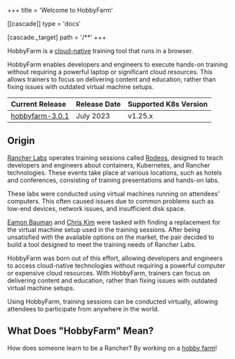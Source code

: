 +++
title = 'Welcome to HobbyFarm'

[[cascade]]
type = 'docs'

  [cascade._target]
  path = '/**'
+++

HobbyFarm is a [cloud-native](https://en.wikipedia.org/wiki/Cloud-native_computing) training tool that runs in a browser.

HobbyFarm enables developers and engineers to execute hands-on training without requiring a powerful laptop or significant cloud resources. This allows trainers to focus on delivering content and education, rather than fixing issues with outdated virtual machine setups.

| Current Release | Release Date | Supported K8s Version |
| :--- | :--- | :--- |
| [hobbyfarm-3.0.1](https://github.com/hobbyfarm/hobbyfarm/releases/tag/hobbyfarm-3.0.1) | July 2023 | v1.25.x |

## Origin

[Rancher Labs](https://rancher.com) operates training sessions called [Rodeos](https://www.rancher.com/events?event_type=rodeos), designed to teach developers and engineers about containers, Kubernetes, and Rancher technologies. These events take place at various locations, such as hotels and conferences, consisting of training presentations and hands-on labs.

These labs were conducted using virtual machines running on attendees' computers. This often caused issues due to common problems such as low-end devices, network issues, and insufficient disk space.

[Eamon Bauman](https://github.com/ebauman) and [Chris Kim](https://github.com/Oats87) were tasked with finding a replacement for the virtual machine setup used in the training sessions. After being unsatisfied with the available options on the market, the pair decided to build a tool designed to meet the training needs of Rancher Labs.

HobbyFarm was born out of this effort, allowing developers and engineers to access cloud-native technologies without requiring a powerful computer or expensive cloud resources. With HobbyFarm, trainers can focus on delivering content and education, rather than fixing issues with outdated virtual machine setups.

Using HobbyFarm, training sessions can be conducted virtually, allowing attendees to participate from anywhere in the world.

## What Does "HobbyFarm" Mean?

How does someone learn to be a Rancher? By working on a [hobby farm](https://en.wikipedia.org/wiki/Hobby_farm)!